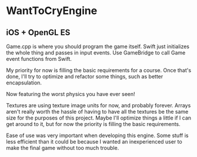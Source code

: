 #  WantToCryEngine
## iOS + OpenGL ES

Game.cpp is where you should program the game itself.
Swift just initializes the whole thing and passes in input events.
Use GameBridge to call Game event functions from Swift.

My priority for now is filling the basic requirements for a course. Once that's
done, I'll try to optimize and refactor some things, such as better encapsulation.

Now featuring the worst physics you have ever seen!

Textures are using texture image units for now, and probably forever.
Arrays aren't really worth the hassle of having to have all the textures
be the same size for the purposes of this project.
Maybe I'll optimize things a little if I can get around to it, but for now
the priority is filling the basic requirements.

Ease of use was very important when developing this engine. Some stuff is
less efficient than it could be because I wanted an inexperienced
user to make the final game without too much trouble.
